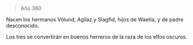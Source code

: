 > Año 360

Nacen los hermanos Völund, Agilaz y Slagfid, hijos de Waetla, y de padre desconocido.

Los tres se convertirán en buenos herreros de la raza de los elfos oscuros.
